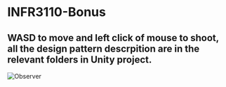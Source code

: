 # INFR3110-Bonus

## WASD to move and left click of mouse to shoot, all the design pattern descrpition are in the relevant folders in Unity project.

![Observer](https://user-images.githubusercontent.com/71342545/199564537-2b597390-0e50-4344-b672-559c480c6914.png)
